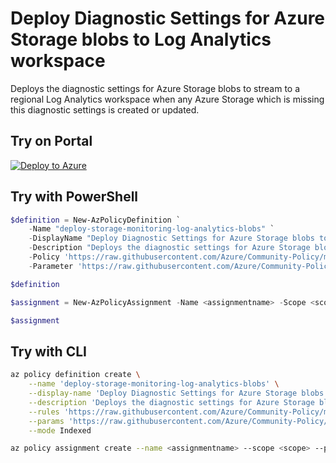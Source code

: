 # Deploy Diagnostic Settings for Azure Storage blobs to Log Analytics workspace

Deploys the diagnostic settings for Azure Storage blobs to stream to a regional Log Analytics workspace when any Azure Storage which is missing this diagnostic settings is created or updated.

## Try on Portal

[![Deploy to Azure](http://azuredeploy.net/deploybutton.png)](https://portal.azure.com/#blade/Microsoft_Azure_Policy/CreatePolicyDefinitionBlade/uri/https%3A%2F%2Fraw.githubusercontent.com%2FAzure%2FCommunity-Policy%2Fmaster%2FPolicies%2FStorage%2Fdeploy-storage-monitoring-log-analytics%2Fblobservices%2Fazurepolicy.json)

## Try with PowerShell

```powershell
$definition = New-AzPolicyDefinition `
    -Name "deploy-storage-monitoring-log-analytics-blobs" `
    -DisplayName "Deploy Diagnostic Settings for Azure Storage blobs to Log Analytics workspace" `
    -Description "Deploys the diagnostic settings for Azure Storage blobs to stream to a regional Log Analytics workspace when any Azure Storage which is missing this diagnostic settings is created or updated." `
    -Policy 'https://raw.githubusercontent.com/Azure/Community-Policy/master/Policies/Storage/deploy-storage-monitoring-log-analytics/blobservices/azurepolicy.rules.json' `
    -Parameter 'https://raw.githubusercontent.com/Azure/Community-Policy/master/Policies/Storage/deploy-storage-monitoring-log-analytics/blobservices/azurepolicy.parameters.json' -Mode Indexed

$definition

$assignment = New-AzPolicyAssignment -Name <assignmentname> -Scope <scope>  -PolicyDefinition $definition

$assignment
```

## Try with CLI

```sh
az policy definition create \
    --name 'deploy-storage-monitoring-log-analytics-blobs' \
    --display-name 'Deploy Diagnostic Settings for Azure Storage blobs to Log Analytics workspace' \
    --description 'Deploys the diagnostic settings for Azure Storage blobs to stream to a regional Log Analytics workspace when any Azure Storage which is missing this diagnostic settings is created or updated.' \
    --rules 'https://raw.githubusercontent.com/Azure/Community-Policy/master/Policies/Storage/deploy-storage-monitoring-log-analytics/blobservices/azurepolicy.rules.json' \
    --params 'https://raw.githubusercontent.com/Azure/Community-Policy/master/Policies/Storage/deploy-storage-monitoring-log-analytics/blobservices/azurepolicy.parameters.json' \
    --mode Indexed

az policy assignment create --name <assignmentname> --scope <scope> --policy "deploy-storage-monitoring-log-analytics-blobs"
```
